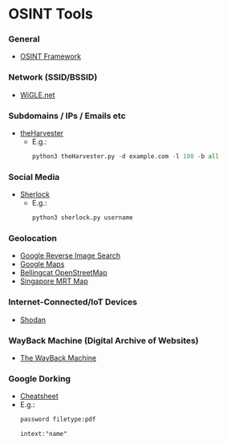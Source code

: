 # OSINT Tools

### General
- [OSINT Framework](https://osintframework.com/)

### Network (SSID/BSSID)
- [WiGLE.net](https://wigle.net/)

### Subdomains / IPs / Emails etc
- [theHarvester](https://github.com/laramies/theHarvester)
  - E.g.:
    ```py
    python3 theHarvester.py -d example.com -l 100 -b all
    ```
### Social Media
- [Sherlock](https://github.com/sherlock-project/sherlock)
  - E.g.:
    ```py
    python3 sherlock.py username
    ```

### Geolocation
- [Google Reverse Image Search](https://images.google.com/)
- [Google Maps](https://www.google.com/maps)
- [Bellingcat OpenStreetMap](https://osm-search.bellingcat.com/)
- [Singapore MRT Map](https://www.google.com/maps/d/viewer?mid=1iPwgywtwAS8tgz-YNrXKt30sXZ4&hl=en_US&ll=1.3210235652313274%2C103.80827973885049&z=16)

### Internet-Connected/IoT Devices
- [Shodan](https://www.shodan.io/)

### WayBack Machine (Digital Archive of Websites)
- [The WayBack Machine](https://archive.org/web/)

### Google Dorking
- [Cheatsheet](https://hackr.io/blog/google-dorks-cheat-sheet)
- E.g.:
  ```txt
  password filetype:pdf
  ```
  ```txt
  intext:"name"
  ```
